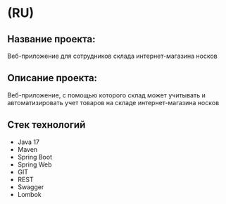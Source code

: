 # (RU)
## Название проекта: 

Веб-приложение для сотрудников склада интернет-магазина носков

## Описание проекта:

Веб-приложение, с помощью которого склад может учитывать и автоматизировать учет товаров на складе интернет-магазина носков

## Стек технологий

  - Java 17
  - Maven
  - Spring Boot
  - Spring Web
  - GIT
  - REST
  - Swagger
  - Lombok
